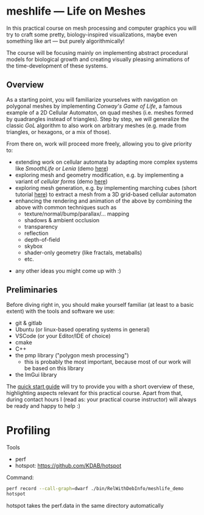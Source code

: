 # meshlife — Life on Meshes
In this practical course on mesh processing and computer graphics you will try to craft some pretty, biology-inspired visualizations, maybe even something like art — but purely algorithmically!

The course will be focusing mainly on implementing abstract procedural models for biological growth and creating visually pleasing animations of the time-development of these systems.

## Overview

As a starting point, you will familiarize yourselves with navigation on polygonal meshes by implementing *Conway's Game of Life*, a famous example of a 2D Cellular Automaton, on quad meshes (i.e. meshes formed by quadrangles instead of triangles). Step by step, we will generalize the classic *GoL* algorithm to also work on arbitrary meshes (e.g. made from triangles, or hexagons, or a mix of those).

From there on, work will proceed more freely, allowing you to give priority to:
- extending work on cellular automata by adapting more complex systems like *SmoothLife* or *Lenia* (demo [here](https://www.youtube.com/watch?v=6kiBYjvyojQ&t=100s))
- exploring mesh and geometry modification, e.g. by implementing a variant of *cellular forms* (demo [here](https://www.youtube.com/watch?v=Yy-ye_x3_zA))
- exploring mesh generation, e.g. by implementing marching cubes (short tutorial [here](http://paulbourke.net/geometry/polygonise/)) to extract a mesh from a 3D grid-based cellular automaton
- enhancing the rendering and animation of the above by combining the above with common techniques such as
    * texture/normal/bump/parallax/... mapping
    * shadows & ambient occlusion
    * transparency
    * reflection
    * depth-of-field
    * skybox
    * shader-only geometry (like fractals, metaballs)
    * etc.
* any other ideas you might come up with :)

## Preliminaries

Before diving right in, you should make yourself familiar (at least to a basic extent) with the tools and software we use:
- git & gitlab
- Ubuntu (or linux-based operating systems in general)
- VSCode (or your Editor/IDE of choice)
- cmake
- C++
- the pmp library ("polygon mesh processing")
    * this is probably the most important, because most of our work will be based on this library
- the ImGui library

The [quick start guide](GUIDE.md) will try to provide you with a short overview of these, highlighting aspects relevant for this practical course. Apart from that, during contact hours I (read as: your practical course instructor) will always be ready and happy to help :)

# Profiling
Tools
- perf
- hotspot: https://github.com/KDAB/hotspot

Command:
```bash
perf record --call-graph=dwarf ./bin/RelWithDebInfo/meshlife_demo
hotspot
```
hotspot takes the perf.data in the same directory automatically
